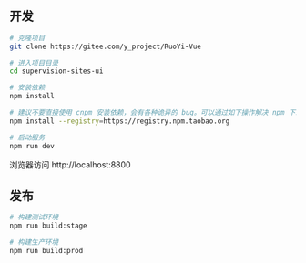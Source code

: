 ## 开发

```bash
# 克隆项目
git clone https://gitee.com/y_project/RuoYi-Vue

# 进入项目目录
cd supervision-sites-ui

# 安装依赖
npm install

# 建议不要直接使用 cnpm 安装依赖，会有各种诡异的 bug。可以通过如下操作解决 npm 下载速度慢的问题
npm install --registry=https://registry.npm.taobao.org

# 启动服务
npm run dev
```

浏览器访问 http://localhost:8800

## 发布

```bash
# 构建测试环境
npm run build:stage

# 构建生产环境
npm run build:prod
```
